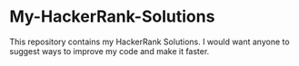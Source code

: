 # My-HackerRank-Solutions
This repository contains my HackerRank Solutions. 
I would want anyone to suggest ways to improve my code and make it faster.
